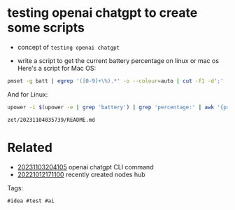# testing openai chatgpt to create some scripts

- concept of `testing openai chatgpt`

- write a script to get the current battery percentage on linux or mac os
Here's a script for Mac OS:

```bash
pmset -g batt | egrep '([0-9]+\%).*' -o --colour=auto | cut -f1 -d';'
```

And for Linux:

```bash
upower -i $(upower -e | grep 'battery') | grep 'percentage:' | awk '{print $2}'
```

` zet/20231104035739/README.md `

# Related

- [20231103204105](/zet/20231103204105/README.md) openai chatgpt CLI command
- [20221012171100](/zet/20221012171100/README.md) recently created nodes hub

Tags:

    #idea #test #ai
